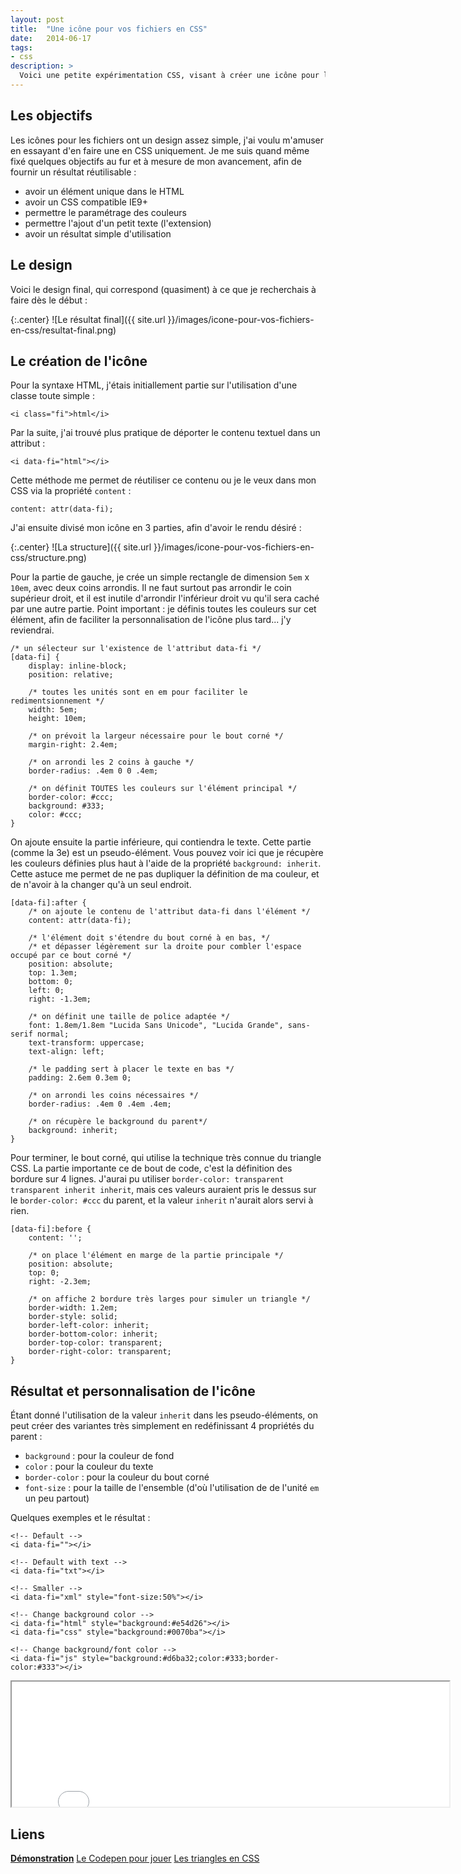 ```yaml
---
layout: post
title:  "Une icône pour vos fichiers en CSS"
date:   2014-06-17
tags:
- css
description: >
  Voici une petite expérimentation CSS, visant à créer une icône pour les fichiers en CSS uniquement.
---
```


## Les objectifs

Les icônes pour les fichiers ont un design assez simple, j'ai voulu m'amuser en essayant d'en faire une en CSS uniquement.
Je me suis quand même fixé quelques objectifs au fur et à mesure de mon avancement, afin de fournir un résultat réutilisable :

- avoir un élément unique dans le HTML
- avoir un CSS compatible IE9+
- permettre le paramétrage des couleurs
- permettre l'ajout d'un petit texte (l'extension)
- avoir un résultat simple d'utilisation

## Le design

Voici le design final, qui correspond (quasiment) à ce que je recherchais à faire dès le début :

{:.center}
![Le résultat final]({{ site.url }}/images/icone-pour-vos-fichiers-en-css/resultat-final.png)

## Le création de l'icône

Pour la syntaxe HTML, j'étais initiallement partie sur l'utilisation d'une classe toute simple :

	<i class="fi">html</i>

Par la suite, j'ai trouvé plus pratique de déporter le contenu textuel dans un attribut :

	<i data-fi="html"></i>

Cette méthode me permet de réutiliser ce contenu ou je le veux dans mon CSS via la propriété `content` :

   	content: attr(data-fi);

J'ai ensuite divisé mon icône en 3 parties, afin d'avoir le rendu désiré :

{:.center}
![La structure]({{ site.url }}/images/icone-pour-vos-fichiers-en-css/structure.png)

Pour la partie de gauche, je crée un simple rectangle de dimension `5em` x `10em`, avec deux coins arrondis.
Il ne faut surtout pas arrondir le coin supérieur droit, et il est inutile d'arrondir l'inférieur droit vu qu'il sera caché par une autre partie.
Point important : je définis toutes les couleurs sur cet élément, afin de faciliter la personnalisation de l'icône plus tard... j'y reviendrai.

	/* un sélecteur sur l'existence de l'attribut data-fi */
	[data-fi] {
	    display: inline-block;
	    position: relative;

	    /* toutes les unités sont en em pour faciliter le redimentsionnement */
	    width: 5em;
	    height: 10em;

	    /* on prévoit la largeur nécessaire pour le bout corné */
	    margin-right: 2.4em;

	    /* on arrondi les 2 coins à gauche */
	    border-radius: .4em 0 0 .4em;

	    /* on définit TOUTES les couleurs sur l'élément principal */
	    border-color: #ccc;
	    background: #333;
	    color: #ccc;
	}

On ajoute ensuite la partie inférieure, qui contiendra le texte. Cette partie (comme la 3e) est un pseudo-élément.
Vous pouvez voir ici que je récupère les couleurs définies plus haut à l'aide de la propriété `background: inherit`.
Cette astuce me permet de ne pas dupliquer la définition de ma couleur, et de n'avoir à la changer qu'à un seul endroit.

	[data-fi]:after {
		/* on ajoute le contenu de l'attribut data-fi dans l'élément */
	    content: attr(data-fi);

	    /* l'élément doit s'étendre du bout corné à en bas, */
	    /* et dépasser légèrement sur la droite pour combler l'espace occupé par ce bout corné */
	    position: absolute;
	    top: 1.3em;
	    bottom: 0;
	    left: 0;
	    right: -1.3em;

	    /* on définit une taille de police adaptée */
	    font: 1.8em/1.8em "Lucida Sans Unicode", "Lucida Grande", sans-serif normal;
	    text-transform: uppercase;
	    text-align: left;

	    /* le padding sert à placer le texte en bas */
	    padding: 2.6em 0.3em 0;

	    /* on arrondi les coins nécessaires */
	    border-radius: .4em 0 .4em .4em;

	    /* on récupère le background du parent*/
	    background: inherit;
	}

Pour terminer, le bout corné, qui utilise la technique très connue du triangle CSS.
La partie importante ce de bout de code, c'est la définition des bordure sur 4 lignes. J'aurai pu utiliser `border-color: transparent transparent inherit inherit`,
mais ces valeurs auraient pris le dessus sur le `border-color: #ccc` du parent, et la valeur `inherit` n'aurait alors servi à rien.

	[data-fi]:before {
	    content: '';

	    /* on place l'élément en marge de la partie principale */
	    position: absolute;
	    top: 0;
	    right: -2.3em;

	    /* on affiche 2 bordure très larges pour simuler un triangle */
	    border-width: 1.2em;
	    border-style: solid;
	    border-left-color: inherit;
	    border-bottom-color: inherit;
	    border-top-color: transparent;
	    border-right-color: transparent;
	}

## Résultat et personnalisation de l'icône

Étant donné l'utilisation de la valeur `inherit` dans les pseudo-éléments, on peut créer des variantes très simplement en redéfinissant 4 propriétés du parent :

- `background` : pour la couleur de fond
- `color` : pour la couleur du texte
- `border-color` : pour la couleur du bout corné
- `font-size` : pour la taille de l'ensemble (d'où l'utilisation de de l'unité `em` un peu partout)

Quelques exemples et le résultat :

    <!-- Default -->
    <i data-fi=""></i>

    <!-- Default with text -->
    <i data-fi="txt"></i>

    <!-- Smaller -->
    <i data-fi="xml" style="font-size:50%"></i>

    <!-- Change background color -->
    <i data-fi="html" style="background:#e54d26"></i>
    <i data-fi="css" style="background:#0070ba"></i>

    <!-- Change background/font color -->
    <i data-fi="js" style="background:#d6ba32;color:#333;border-color:#333"></i>

<center><iframe src="{{ site.url }}/demos/icone-pour-vos-fichiers-en-css/index.html" width="700" height="200"></iframe></center>

## Liens
[**Démonstration**](https://blog.smarchal.com/demos/icone-pour-vos-fichiers-en-css/index.html)
[Le Codepen pour jouer](https://codepen.io/zessx/pen/qyruj)
[Les triangles en CSS](https://css-tricks.com/snippets/css/css-triangle/)